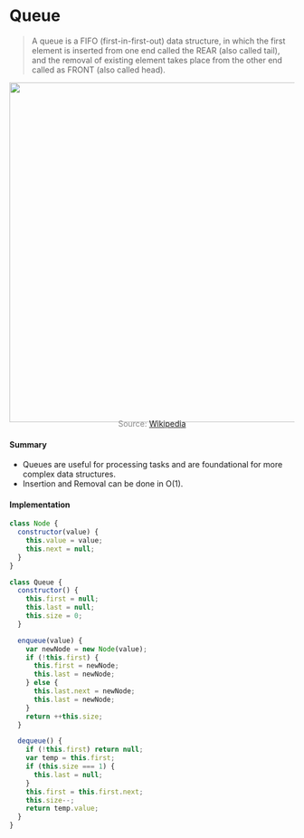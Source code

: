 # Queue

> A queue is a FIFO (first-in-first-out) data structure, in which the first element is inserted from one end called the REAR (also called tail), and the removal of existing element takes place from the other end called as FRONT (also called head).

<p align="center"><img src="js/dataStructures/queue/queue.png" width="600px" /></p>

<p style="color: #888888; text-align: center; margin-top: -20px;">Source: <a href="https://en.wikipedia.org/wiki/Queue_(abstract_data_type)">Wikipedia</a></p>

#### Summary

- Queues are useful for processing tasks and are foundational for more complex data structures.
- Insertion and Removal can be done in O(1).

#### Implementation

```javascript
class Node {
  constructor(value) {
    this.value = value;
    this.next = null;
  }
}

class Queue {
  constructor() {
    this.first = null;
    this.last = null;
    this.size = 0;
  }

  enqueue(value) {
    var newNode = new Node(value);
    if (!this.first) {
      this.first = newNode;
      this.last = newNode;
    } else {
      this.last.next = newNode;
      this.last = newNode;
    }
    return ++this.size;
  }

  dequeue() {
    if (!this.first) return null;
    var temp = this.first;
    if (this.size === 1) {
      this.last = null;
    }
    this.first = this.first.next;
    this.size--;
    return temp.value;
  }
}
```
